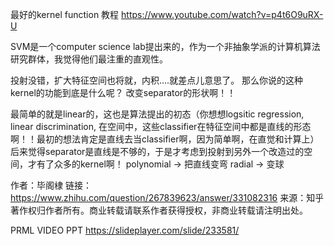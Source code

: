 最好的kernel function 教程
https://www.youtube.com/watch?v=p4t6O9uRX-U


SVM是一个computer science lab提出来的，作为一个非抽象学派的计算机算法研究群体，我觉得他们最注重的直观性。

投射没错，扩大特征空间也将就，内积....就差点儿意思了。
那么你说的这种kernel的功能到底是什么呢？
改变separator的形状啊！！

最简单的就是linear的，这也是算法提出的初态（你想想logsitic regression, linear discrimination, 在空间中，这些classifier在特征空间中都是直线的形态啊！！最初的想法肯定是直线去当classifier啊，因为简单啊，在直觉和计算上） 后来觉得separator是直线是不够的，于是才考虑到投射到另外一个改造过的空间，才有了众多的kernel啊！
polynomial -> 把直线变弯
radial -> 变球


作者：毕阁棣
链接：https://www.zhihu.com/question/267839623/answer/331082316
来源：知乎
著作权归作者所有。商业转载请联系作者获得授权，非商业转载请注明出处。

PRML VIDEO PPT
https://slideplayer.com/slide/233581/
